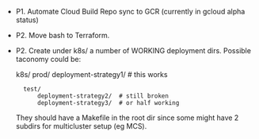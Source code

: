 
* P1. Automate Cloud Build Repo sync to GCR (currently in gcloud alpha status)

* P2. Move bash to Terraform.

* P2. Create under k8s/ a number of WORKING deployment dirs. Possible taconomy could be: 

    k8s/
        prod/
            deployment-strategy1/ # this works
            
        test/
            deployment-strategy2/  # still broken
            deployment-strategy3/  # or half working
    
    They should have a Makefile in the root dir since some might have 2 subdirs for multicluster setup (eg MCS).
            